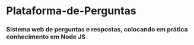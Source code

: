 # Plataforma-de-Perguntas


### Sistema web de perguntas e respostas, colocando em prática conhecimento em Node JS
